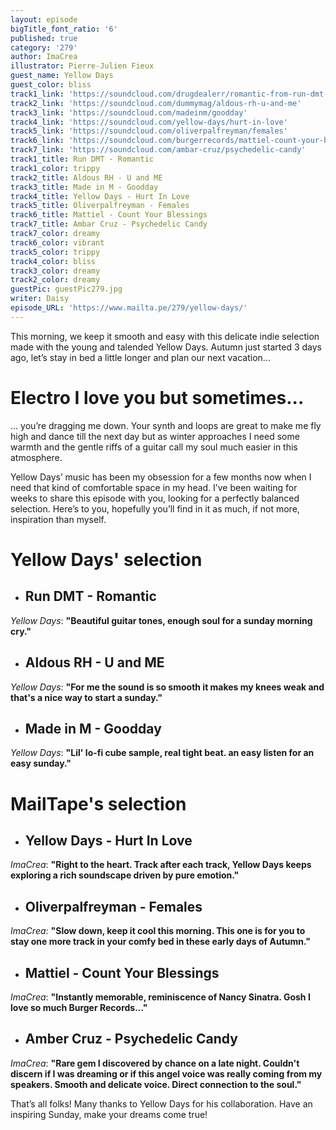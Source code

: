 ```yaml
---
layout: episode
bigTitle_font_ratio: '6'
published: true
category: '279'
author: ImaCrea
illustrator: Pierre-Julien Fieux
guest_name: Yellow Days
guest_color: bliss
track1_link: 'https://soundcloud.com/drugdealerr/romantic-from-run-dmt-dreams'
track2_link: 'https://soundcloud.com/dummymag/aldous-rh-u-and-me'
track3_link: 'https://soundcloud.com/madeinm/goodday'
track4_link: 'https://soundcloud.com/yellow-days/hurt-in-love'
track5_link: 'https://soundcloud.com/oliverpalfreyman/females'
track6_link: 'https://soundcloud.com/burgerrecords/mattiel-count-your-blessings-1'
track7_link: 'https://soundcloud.com/ambar-cruz/psychedelic-candy'
track1_title: Run DMT - Romantic
track1_color: trippy
track2_title: Aldous RH - U and ME
track3_title: Made in M - Goodday
track4_title: Yellow Days - Hurt In Love
track5_title: Oliverpalfreyman - Females
track6_title: Mattiel - Count Your Blessings
track7_title: Ambar Cruz - Psychedelic Candy
track7_color: dreamy
track6_color: vibrant
track5_color: trippy
track4_color: bliss
track3_color: dreamy
track2_color: dreamy
guestPic: guestPic279.jpg
writer: Daisy
episode_URL: 'https://www.mailta.pe/279/yellow-days/'
---
```

<p id="introduction">This morning, we keep it smooth and easy with this delicate indie selection made with the young and talended Yellow Days. Autumn just started 3 days ago, let’s stay in bed a little longer and plan our next vacation... </p>

# Electro I love you but sometimes...
... you’re dragging me down. Your synth and loops are great to make me fly high and dance till the next day but as winter approaches I need some warmth and the gentle riffs of a guitar call my soul much easier in this atmosphere. 

Yellow Days’ music has been my obsession for a few months now when I need that kind of comfortable space in my head. I’ve been waiting for weeks to share this episode with you, looking for a perfectly balanced selection. Here’s to you, hopefully you’ll find in it as much, if not more, inspiration than myself.

# **Yellow Days' selection**

+ ## Run DMT - Romantic
_Yellow Days_: **"**Beautiful guitar tones, enough soul for a sunday morning cry.**"**

+ ## Aldous RH - U and ME
_Yellow Days_: **"**For me the sound is so smooth it makes my knees weak and that's a nice way to start a sunday.**"**

+ ## Made in M - Goodday
_Yellow Days_: **"**Lil' lo-fi cube sample, real tight beat. an easy listen for an easy sunday.**"**


# MailTape's selection

+ ## Yellow Days - Hurt In Love
_ImaCrea_: **"**Right to the heart. Track after each track, Yellow Days keeps exploring a rich soundscape driven by pure emotion.**"**  

+ ## Oliverpalfreyman - Females
_ImaCrea_: **"**Slow down, keep it cool this morning. This one is for you to stay one more track in your comfy bed in these early days of Autumn.**"**

+ ## Mattiel - Count Your Blessings
_ImaCrea_: **"**Instantly memorable, reminiscence of Nancy Sinatra. Gosh I love so much Burger Records...**"**

+ ## Amber Cruz - Psychedelic Candy
_ImaCrea_: **"**Rare gem I discovered by chance on a late night. Couldn't discern if I was dreaming or if this angel voice was really coming from my speakers. Smooth and delicate voice. Direct connection to the soul.**"**


<p id="outroduction">That’s all folks! Many thanks to Yellow Days for his collaboration. Have an inspiring Sunday, make your dreams come true!</p>
